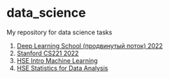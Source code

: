 # data_science
My repository for data science tasks


1. <a href="https://github.com/alexa-mint/data_science/tree/main/dls_advanced_2022">Deep Learning School (продвинутый поток) 2022</a>
2. <a href="https://github.com/alexa-mint/data_science/tree/main/Stanford%20CS221">Stanford CS221 2022</a>
3. <a href="https://github.com/alexa-mint/data_science/tree/main/HSE%20Intro%20Machine%20Learning">HSE Intro Machine Learning</a>
4. <a href="https://github.com/alexa-mint/data_science/tree/main/HSE%20Statistics%20for%20Data%20Analysis">HSE Statistics for Data Analysis</a>
